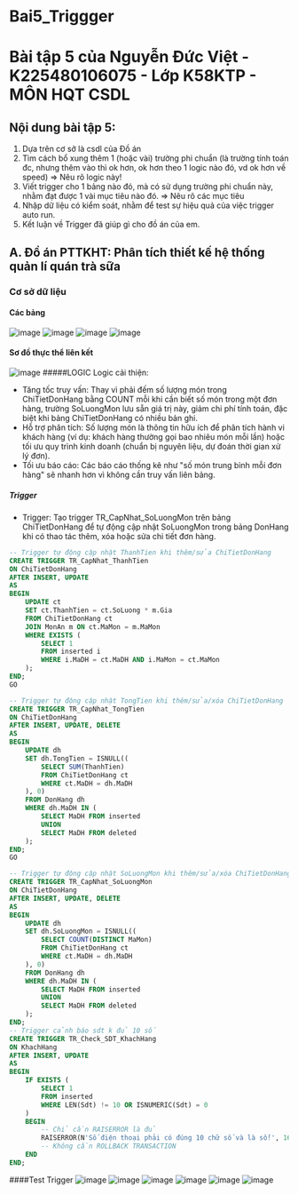 # Bai5_Triggger
# Bài tập 5 của Nguyễn Đức Việt - K225480106075 - Lớp K58KTP - MÔN HQT CSDL
## Nội dung bài tập 5:
1. Dựa trên cơ sở là csdl của Đồ án
2. Tìm cách bổ xung thêm 1 (hoặc vài) trường phi chuẩn
   (là trường tính toán đc, nhưng thêm vào thì ok hơn,
    ok hơn theo 1 logic nào đó, vd ok hơn về speed)
   => Nêu rõ logic này!
3. Viết trigger cho 1 bảng nào đó, 
   mà có sử dụng trường phi chuẩn này,
   nhằm đạt được 1 vài mục tiêu nào đó.
   => Nêu rõ các mục tiêu 
4. Nhập dữ liệu có kiểm soát, 
   nhằm để test sự hiệu quả của việc trigger auto run.
5. Kết luận về Trigger đã giúp gì cho đồ án của em.
## A. Đồ án PTTKHT: Phân tích thiết kế hệ thống quản lí quán trà sữa
### Cơ sở dữ liệu
#### Các bảng
![image](https://github.com/user-attachments/assets/3951c29b-1e99-436b-9c3d-9100916fdfa4)
![image](https://github.com/user-attachments/assets/482b63c2-0042-4488-a292-c1d52b1d28c8)
![image](https://github.com/user-attachments/assets/5924c01e-54d9-4eac-9616-20a359b6394f)
![image](https://github.com/user-attachments/assets/b071478a-f3d5-40aa-b02b-f9f09697d607)
#### Sơ đồ thực thể liên kết
![image](https://github.com/user-attachments/assets/ce237392-2d29-464d-865d-1106781b299f)
#####LOGIC
Logic cải thiện:
-    Tăng tốc truy vấn: Thay vì phải đếm số lượng món trong ChiTietDonHang bằng COUNT mỗi khi cần biết số món trong một đơn hàng, trường SoLuongMon lưu sẵn giá trị này, giảm chi phí tính toán, đặc biệt khi bảng ChiTietDonHang có nhiều bản ghi.
-    Hỗ trợ phân tích: Số lượng món là thông tin hữu ích để phân tích hành vi khách hàng (ví dụ: khách hàng thường gọi bao nhiêu món mỗi lần) hoặc tối ưu quy trình kinh doanh (chuẩn bị nguyên liệu, dự đoán thời gian xử lý đơn).
-   Tối ưu báo cáo: Các báo cáo thống kê như "số món trung bình mỗi đơn hàng" sẽ nhanh hơn vì không cần truy vấn liên bảng.
##### Trigger
-   Trigger: Tạo trigger TR_CapNhat_SoLuongMon trên bảng ChiTietDonHang để tự động cập nhật SoLuongMon trong bảng DonHang khi có thao tác thêm, xóa hoặc sửa chi tiết đơn hàng.
```sql
-- Trigger tự động cập nhật ThanhTien khi thêm/sửa ChiTietDonHang
CREATE TRIGGER TR_CapNhat_ThanhTien
ON ChiTietDonHang
AFTER INSERT, UPDATE
AS
BEGIN
    UPDATE ct
    SET ct.ThanhTien = ct.SoLuong * m.Gia
    FROM ChiTietDonHang ct
    JOIN MonAn m ON ct.MaMon = m.MaMon
    WHERE EXISTS (
        SELECT 1
        FROM inserted i
        WHERE i.MaDH = ct.MaDH AND i.MaMon = ct.MaMon
    );
END;
GO

-- Trigger tự động cập nhật TongTien khi thêm/sửa/xóa ChiTietDonHang
CREATE TRIGGER TR_CapNhat_TongTien
ON ChiTietDonHang
AFTER INSERT, UPDATE, DELETE
AS
BEGIN
    UPDATE dh
    SET dh.TongTien = ISNULL((
        SELECT SUM(ThanhTien)
        FROM ChiTietDonHang ct
        WHERE ct.MaDH = dh.MaDH
    ), 0)
    FROM DonHang dh
    WHERE dh.MaDH IN (
        SELECT MaDH FROM inserted
        UNION
        SELECT MaDH FROM deleted
    );
END;
GO

-- Trigger tự động cập nhật SoLuongMon khi thêm/sửa/xóa ChiTietDonHang
CREATE TRIGGER TR_CapNhat_SoLuongMon
ON ChiTietDonHang
AFTER INSERT, UPDATE, DELETE
AS
BEGIN
    UPDATE dh
    SET dh.SoLuongMon = ISNULL((
        SELECT COUNT(DISTINCT MaMon)
        FROM ChiTietDonHang ct
        WHERE ct.MaDH = dh.MaDH
    ), 0)
    FROM DonHang dh
    WHERE dh.MaDH IN (
        SELECT MaDH FROM inserted
        UNION
        SELECT MaDH FROM deleted
    );
END;
-- Trigger cảnh báo sdt k đủ 10 số
CREATE TRIGGER TR_Check_SDT_KhachHang
ON KhachHang
AFTER INSERT, UPDATE
AS
BEGIN
    IF EXISTS (
        SELECT 1
        FROM inserted
        WHERE LEN(Sdt) != 10 OR ISNUMERIC(Sdt) = 0
    )
    BEGIN
        -- Chỉ cần RAISERROR là đủ
        RAISERROR(N'Số điện thoại phải có đúng 10 chữ số và là số!', 16, 1);
        -- Không cần ROLLBACK TRANSACTION
    END
END;

```
####Test Trigger
![image](https://github.com/user-attachments/assets/b61a0866-7755-4661-b202-db16452d5870)
![image](https://github.com/user-attachments/assets/9cbd2bdd-94d2-418a-8c59-b640e38c50b5)
![image](https://github.com/user-attachments/assets/a54beeca-3aba-48f3-9a66-28393859d7cd)
![image](https://github.com/user-attachments/assets/738eba23-56f5-4edb-94dd-95b7688d1ae5)
![image](https://github.com/user-attachments/assets/320d218b-9cd9-45b5-8706-e52a8168bc18)
![image](https://github.com/user-attachments/assets/23956d7e-10d7-418e-8379-5f851d10e5d7)




